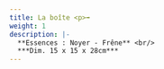 ```yaml
---
title: La boîte <p>➡️
weight: 1
description: |-
  **Essences : Noyer - Frêne** <br/>
  ***Dim. 15 x 15 x 28cm***
---
```

